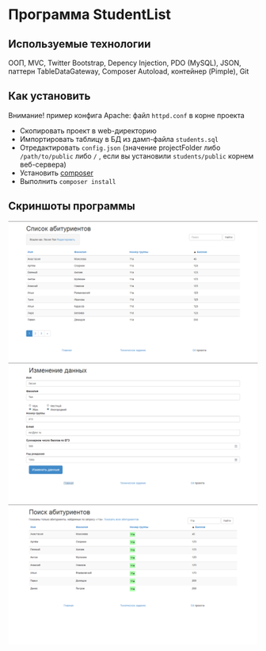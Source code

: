 # Программа StudentList


## Используемые технологии
ООП, MVC, Twitter Bootstrap, Depency Injection, PDO (MySQL), JSON, паттерн TableDataGateway, Composer Autoload, контейнер (Pimple), Git

## Как установить
Внимание! пример конфига Apache: файл `httpd.conf` в корне проекта

- Скопировать проект в web-директорию
- Импортировать таблицу в БД из дамп-файла `students.sql`
- Отредактировать `config.json` (значение projectFolder либо `/path/to/public`
либо `/`
, если вы установили `students/public` корнем веб-сервера) 
- Установить [composer](https://getcomposer.org/)
- Выполнить `composer install`

## Скриншоты программы
![alt text](preview_imgs/1.png)
![alt text](preview_imgs/2.png)
![alt text](preview_imgs/3.png)